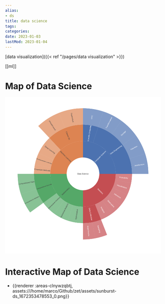 ```yaml
---
alias:
- ds
title: data science
tags:
categories:
date: 2023-01-03
lastMod: 2023-01-04
---
```

[data visualization]({{< ref "/pages/data visualization" >}})

[[ml]]

# Map of Data Science


![DS Map](/assets/sunburst-ds_1672353478553_0.png)

# Interactive Map of Data Science
  + {{renderer :areas-clnywzqbtj, assets:///home/marco/Github/zet/assets/sunburst-ds_1672353478553_0.png}}